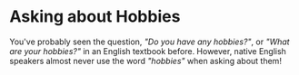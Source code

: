 # Asking about Hobbies

You've probably seen the question, _"Do you have any hobbies?"_, or _"What are your hobbies?"_ in an English textbook before. However, native English speakers almost never use the word _"hobbies"_ when asking about them!
